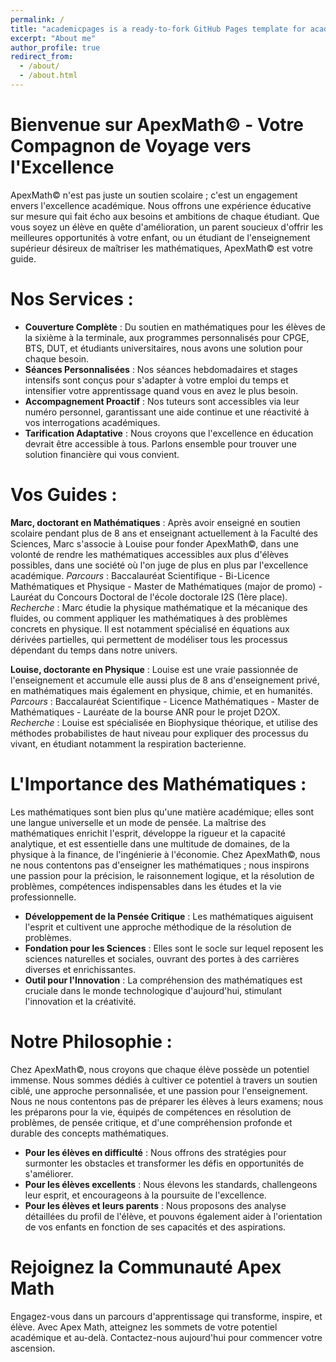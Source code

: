 ```yaml
---
permalink: /
title: "academicpages is a ready-to-fork GitHub Pages template for academic personal websites"
excerpt: "About me"
author_profile: true
redirect_from: 
  - /about/
  - /about.html
---
```


Bienvenue sur ApexMath© - Votre Compagnon de Voyage vers l'Excellence
=====

ApexMath© n'est pas juste un soutien scolaire ; c'est un engagement envers l'excellence académique. Nous offrons une expérience éducative sur mesure qui fait écho aux besoins et ambitions de chaque étudiant. Que vous soyez un élève en quête d'amélioration, un parent soucieux d'offrir les meilleures opportunités à votre enfant, ou un étudiant de l'enseignement supérieur désireux de maîtriser les mathématiques, ApexMath© est votre guide.

Nos Services :
====

- <b>Couverture Complète</b> : Du soutien en mathématiques pour les élèves de la sixième à la terminale, aux programmes personnalisés pour CPGE, BTS, DUT, et étudiants universitaires, nous avons une solution pour chaque besoin.
- <b>Séances Personnalisées</b> : Nos séances hebdomadaires et stages intensifs sont conçus pour s'adapter à votre emploi du temps et intensifier votre apprentissage quand vous en avez le plus besoin.
- <b>Accompagnement Proactif</b> : Nos tuteurs sont accessibles via leur numéro personnel, garantissant une aide continue et une réactivité à vos interrogations académiques.
- <b>Tarification Adaptative</b> : Nous croyons que l'excellence en éducation devrait être accessible à tous. Parlons ensemble pour trouver une solution financière qui vous convient.


Vos Guides : 
===

<b>Marc, doctorant en Mathématiques</b> :
Après avoir enseigné en soutien scolaire pendant plus de 8 ans et enseignant actuellement à la Faculté des Sciences, Marc s'associe à Louise pour fonder ApexMath©, dans une volonté de rendre les mathématiques accessibles aux plus d'élèves possibles, dans une société où l'on juge de plus en plus par l'excellence académique.
<i>Parcours</i> : Baccalauréat Scientifique - Bi-Licence Mathématiques et Physique - Master de Mathématiques (major de promo) - Lauréat du Concours Doctoral de l'école doctorale I2S (1ère place).
<i>Recherche</i> : Marc étudie la physique mathématique et la mécanique des fluides, ou comment appliquer les mathématiques à des problèmes concrets en physique. Il est notamment spécialisé en équations aux dérivées partielles, qui permettent de modéliser tous les processus dépendant du temps dans notre univers.


<b>Louise, doctorante en Physique</b> :
Louise est une vraie passionnée de l'enseignement et accumule elle aussi plus de 8 ans d'enseignement privé, en mathématiques mais également en physique, chimie, et en humanités.
<i>Parcours</i> : Baccalauréat Scientifique - Licence Mathématiques - Master de Mathématiques - Lauréate de la bourse ANR pour le projet D2OX.
<i>Recherche</i> : Louise est spécialisée en Biophysique théorique, et utilise des méthodes probabilistes de haut niveau pour expliquer des processus du vivant, en étudiant notamment la respiration bacterienne.


L'Importance des Mathématiques :
===

Les mathématiques sont bien plus qu'une matière académique; elles sont une langue universelle et un mode de pensée. La maîtrise des mathématiques enrichit l'esprit, développe la rigueur et la capacité analytique, et est essentielle dans une multitude de domaines, de la physique à la finance, de l'ingénierie à l'économie. Chez ApexMath©, nous ne nous contentons pas d'enseigner les mathématiques ; nous inspirons une passion pour la précision, le raisonnement logique, et la résolution de problèmes, compétences indispensables dans les études et la vie professionnelle.

- <b>Développement de la Pensée Critique</b> : Les mathématiques aiguisent l'esprit et cultivent une approche méthodique de la résolution de problèmes.
- <b>Fondation pour les Sciences</b> : Elles sont le socle sur lequel reposent les sciences naturelles et sociales, ouvrant des portes à des carrières diverses et enrichissantes.
- <b>Outil pour l'Innovation</b> : La compréhension des mathématiques est cruciale dans le monde technologique d'aujourd'hui, stimulant l'innovation et la créativité.

Notre Philosophie :
===

Chez ApexMath©, nous croyons que chaque élève possède un potentiel immense. Nous sommes dédiés à cultiver ce potentiel à travers un soutien ciblé, une approche personnalisée, et une passion pour l'enseignement. Nous ne nous contentons pas de préparer les élèves à leurs examens; nous les préparons pour la vie, équipés de compétences en résolution de problèmes, de pensée critique, et d'une compréhension profonde et durable des concepts mathématiques.

- <b> Pour les élèves en difficulté</b> : Nous offrons des stratégies pour surmonter les obstacles et transformer les défis en opportunités de s'améliorer.
- <b> Pour les élèves excellents</b> : Nous élevons les standards, challengeons leur esprit, et encourageons à la poursuite de l'excellence.
- <b> Pour les élèves et leurs parents</b> : Nous proposons des analyse détaillées du profil de l'élève, et pouvons également aider à l'orientation de vos enfants en fonction de ses capacités et des aspirations.

Rejoignez la Communauté Apex Math
===

Engagez-vous dans un parcours d'apprentissage qui transforme, inspire, et élève. Avec Apex Math, atteignez les sommets de votre potentiel académique et au-delà. Contactez-nous aujourd'hui pour commencer votre ascension.

